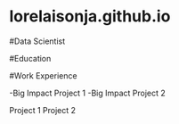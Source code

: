 # lorelaisonja.github.io

#Data Scientist

#Education

#Work Experience


-Big Impact Project 1
-Big Impact Project 2

Project 1
Project 2
